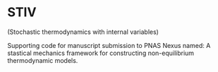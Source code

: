 # STIV
(Stochastic thermodynamics with internal variables)

Supporting code for manuscript submission to PNAS Nexus named: A stastical mechanics framework for constructing non-equilibrium thermodynamic models.
